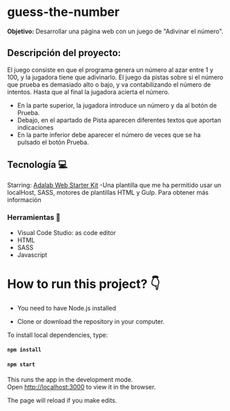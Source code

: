 # guess-the-number


**Objetivo:** Desarrollar una página web con un juego de "Adivinar el número".

## Descripción del proyecto:

El juego consiste en que el programa genera un número al azar entre 1 y 100, y la jugadora tiene que adivinarlo. El juego da pistas sobre si el número que prueba es demasiado alto o bajo, y va contabilizando el número de intentos. Hasta que al final la jugadora acierta el número.
- En la parte superior, la jugadora introduce un número y da al botón de Prueba.
- Debajo, en el apartado de Pista aparecen diferentes textos que aportan indicaciones
- En la parte inferior debe aparecer el número de veces que se ha pulsado el botón Prueba.

## Tecnología 💻

Starring:
[Adalab Web Starter Kit](https://github.com/Adalab/adalab-web-starter-kit)  -Una plantilla que me ha permitido usar un localHost, SASS, motores de plantillas HTML y Gulp. Para obtener más información

### Herramientas  🔨

- Visual Code Studio: as code editor
- HTML
- SASS
- Javascript

# How to run this project? :point_down:

- You need to have Node.js installed

- Clone or download the repository in your computer.

To install local dependencies, type:

#### `npm install`

#### `npm start`

This runs the app in the development mode.<br />
Open [http://localhost:3000](http://localhost:3000) to view it in the browser.

The page will reload if you make edits.<br />
